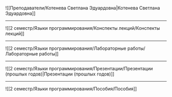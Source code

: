 ![[Преподаватели/Котенева Светлана Эдуардовна|Котенева Светлана Эдуардовна]]

---

![[2 семестр/Языки программирования/Конспекты лекций/Конспекты лекций]]

---

![[2 семестр/Языки программирования/Лабораторные работы/Лабораторные работы]]

---

![[2 семестр/Языки программирования/Презентации/Презентации (прошлых годов)|Презентации (прошлых годов)]]

---

![[2 семестр/Языки программирования/Пособия/Пособия]]